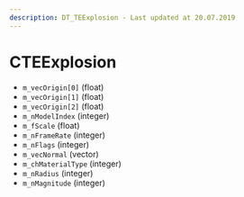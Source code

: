 ```yaml
---
description: DT_TEExplosion - Last updated at 20.07.2019
---
```


# CTEExplosion


* `m_vecOrigin[0]` (float)
* `m_vecOrigin[1]` (float)
* `m_vecOrigin[2]` (float)
* `m_nModelIndex` (integer)
* `m_fScale` (float)
* `m_nFrameRate` (integer)
* `m_nFlags` (integer)
* `m_vecNormal` (vector)
* `m_chMaterialType` (integer)
* `m_nRadius` (integer)
* `m_nMagnitude` (integer)